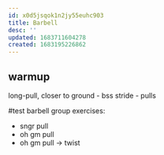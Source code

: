 ```yaml
---
id: x0d5jsqok1n2jy55euhc903
title: Barbell
desc: ''
updated: 1683711604278
created: 1683195226862
---
```


## warmup
long-pull, closer to ground - bss stride - pulls

#test barbell group exercises:
  - sngr pull
  - oh gm pull
  - oh gm pull -> twist